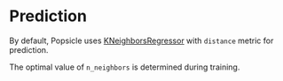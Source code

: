 # Prediction

By default, Popsicle uses [KNeighborsRegressor](http://scikit-learn.org/stable/modules/neighbors.html#regression) with `distance` metric for prediction.

The optimal value of `n_neighbors` is determined during training.